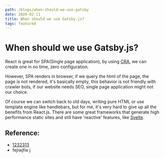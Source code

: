 ```yaml
---
path: /blogs/when-should-we-use-gatsby
date: 2020-02-11
title: When should we use Gatsby.js?
tags: featured
---
```


# When should we use Gatsby.js?

React is great for SPA(Single page application), by using [CRA](https://github.com/facebook/create-react-app), we can create one in no time, zero configuration.

However, SPA renders in browser, if we query the html of the page, the page is not rendered, it's basically empty, this behavior is not friendly with crawler bots,
if our website needs SEO, single page application might not our choice.

Of course we can switch back to old days, writing pure HTML or use template engine like handlebars, but for me, it's very hard to give up all the benefits from React.js. There are some great frameworks that generate high performance static sites and still have 'reactive' features, like [Svelte](https://svelte.dev/).

## Reference:

-   [1232313](www.google.com)
-   fejiwjfie j
